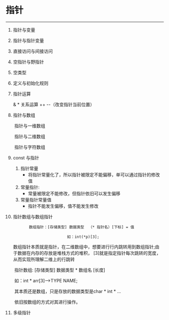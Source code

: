 # 指针

---

1. 指针与变量

2. 指针与指针变量

3. 直接访问与间接访问

4. 空指针与野指针

5. 空类型

6. 定义与初始化规则

7. 指针运算

      &     *    关系运算  ++  --（改变指针当前位置）

8. 指针与数组

   ​     指针与一维数组

   ​	 指针与二维数组

   ​	 指针与字符数组

9. const 与指针

      1. 指针常量
            * 将指针常量化了，所以指针被限定不能偏移，单可以通过指针的修改值
      2. 常量指针:
            * 常量被限定不能修改，但指针依旧可以发生偏移
      3. 常量指针常量值
            * 指针不能发生偏移，值不能发生修改

10. 指针数组与数组指针

        ​		数组指针：[存储类型] 数据类型  （* 指针名）[下标] = 值

         						如：int(*p)[3];

      ​						数组指针本质就是指针，在二维数组中，想要进行行内跳转用到数组指针;由于数据在内存的存放是堆栈方式的堆积， [3]就是指定指针每次跳转的宽度，从而实现所理解二维上的行跳转

      ​		指针数组: [存储类型] 数据类型 * 数组名 [长度]

      ​						如：int * arr[3]-->TYPE NAME;

      ​						其本质还是数组，只是存放的数据类型是char *  int * ...

      ​						依旧按数组的方式对其进行操作。

11.   多级指针

       